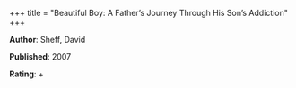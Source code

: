 +++
title = "Beautiful Boy: A Father’s Journey Through His Son’s Addiction"
+++



**Author**: Sheff, David

**Published**: 2007

**Rating**: +